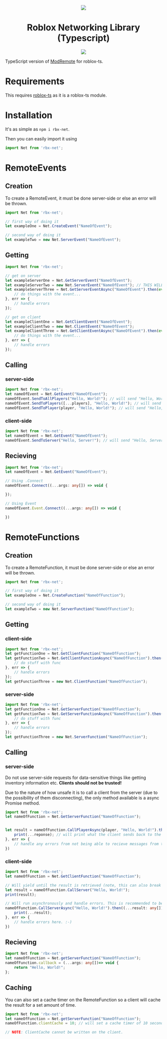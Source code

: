 <div align="center">
	<img src="https://assets.vorlias.com/i1/net-tsx.png"/>
</div>
<div align="center">
	<h1>Roblox Networking Library (Typescript)</h1>
    	<a href="https://www.npmjs.com/package/rbx-net">
		<img src="https://badge.fury.io/js/rbx-net.svg"></img>
	</a>
</div>

TypeScript version of [ModRemote](https://github.com/Vorlias/ROBLOX-ModRemote) for roblox-ts.

Requirements
=============
This requires [roblox-ts](https://github.com/roblox-ts/roblox-ts) as it is a roblox-ts module.

Installation
=============
It's as simple as
`npm i rbx-net`.

Then you can easily import it using
```ts
import Net from 'rbx-net';
```

RemoteEvents
============


Creation
---------
To create a RemoteEvent, it must be done server-side or else an error will be thrown.

```typescript
import Net from 'rbx-net';

// first way of doing it
let exampleOne = Net.CreateEvent("NameOfEvent");

// second way of doing it
let exampleTwo = new Net.ServerEvent("NameOfEvent");
```

Getting
------------
```ts
import Net from 'rbx-net';

// get on server
let exampleServerOne = Net.GetServerEvent("NameOfEvent");
let exampleServerTwo = new Net.ServerEvent("NameOfEvent"); // THIS WILL CREATE IF NOT EXISTING!!
let exampleServerThree = Net.GetServerEventAsync("NameOfEvent").then(event => {
    // do things with the event...
}, err => {
    // handle errors
});

// get on client
let exampleClientOne = Net.GetClientEvent("NameOfEvent");
let exampleClientTwo = new Net.ClientEvent("NameOfEvent");
let exampleClientThree = Net.GetClientEventAsync("NameOfEvent").then(event => {
    // do things with the event...
}, err => {
    // handle errors
});
```


Calling
--------

### server-side
```ts
import Net from 'rbx-net';
let nameOfEvent = Net.GetEvent("NameOfEvent");
nameOfEvent.SendToAllPlayers("Hello, World!"); // will send "Hello, World!" to all players
nameOfEvent.SendToPlayers([...players], "Hello, World!"); // will send "Hello, World!" to the targeted list of players
nameOfEvent.SendToPlayer(player, "Hello, World!"); // will send "Hello, World!" to the targeted player
```


### client-side
```ts
import Net from 'rbx-net';
let nameOfEvent = Net.GetEvent("NameOfEvent");
nameOfEvent.SendToServer("Hello, Server!"); // will send "Hello, Server!" to the server.
```

Recieving
---------
```ts
import Net from 'rbx-net';
let nameOfEvent = Net.GetEvent("NameOfEvent");

// Using .Connect
nameOfEvent.Connect((...args: any[]) => void {

});

// Using Event
nameOfEvent.Event.Connect((...args: any[]) => void {

})
```



RemoteFunctions
===============


Creation
--------
To create a RemoteFunction, it must be done server-side or else an error will be thrown.

```typescript
import Net from 'rbx-net';

// first way of doing it
let exampleOne = Net.CreateFunction("NameOfFunction");

// second way of doing it
let exampleTwo = new Net.ServerFunction("NameOfFunction");
```


Getting
------------


### client-side
```ts
import Net from 'rbx-net';
let getFunctionOne = Net.GetClientFunction("NameOfFunction");
let getFunctionTwo = Net.GetClientFunctionAsync("NameOfFunction").then(func => {
    // do stuff with func
}, err => {
    // handle errors
});
let getFunctionThree = new Net.ClientFunction("NameOfFunction");
```

### server-side
```ts
import Net from 'rbx-net';
let getFunctionOne = Net.GetServerFunction("NameOfFunction");
let getFunctionTwo = Net.GetServerFunctionAsync("NameOfFunction").then(func => {
    // do stuff with func
}, err => {
    // handle errors
});
let getFunctionThree = new Net.ServerFunction("NameOfFunction");
```


## Calling
### server-side
Do not use server-side requests for data-sensitive things like getting inventory information etc. **Clients should not be trusted!**

Due to the nature of how unsafe it is to call a client from the server (due to the possibility of them disconnecting), the only method available is a async Promise method.

```ts
import Net from 'rbx-net';
let nameOfFunction = Net.GetServerFunction("NameOfFunction");


let result = nameOfFunction.CallPlayerAsync(player, "Hello, World!").then( (...response : any[]) => void {
    print(...reponse); // will print what the client sends back to the server. :-)
}, err => {
    // handle any errors from not being able to recieve messages from the client. :-)
})
```


### client-side
```ts
import Net from 'rbx-net';
let nameOfFunction = Net.GetClientFunction("NameOfFunction");

// Will yield until the result is retrieved (note, this can also break your script!)
let result = nameOfFunction.CallServer("Hello, World!"); 
print(result);

// Will run asynchronously and handle errors. This is recommended to be used as your server-side code could throw errors!
nameOfFunction.CallServerAsync("Hello, World!").then((...result: any[]) => void {
    print(...result);
}, err => {
    // handle errors here. :-)
})
```


Recieving
--------------

```ts
import Net from 'rbx-net';
let nameOfFunction = Net.getServerFunction("NameOfFunction");
nameOfFunction.callback = (...args: any[])=> void {
    return "Hello, World!";
};
```

Caching
-------------
You can also set a cache timer on the RemoteFunction so a client will cache the result for a set amount of time.
```ts
import Net from 'rbx-net';
let nameOfFunction = Net.getServerFunction("NameOfFunction");
nameOfFunction.clientCache = 10; // will set a cache timer of 10 seconds.

// NOTE: ClientCache cannot be written on the client.
```
